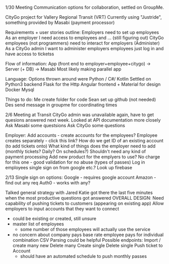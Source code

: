 1/30 Meeting
Communication options for collaboration, settled on GroupMe.

CityGo project for Vallery Regional Transit (VRT)
  Currently using "Justride", something provided by Masabi (payment processor)
  
Requirements + user stories outline:
  Employers need to set up employees
    As an employer I need access to employees and ... (still figuring out)
  CityGo employees (not programmers) need to interact for employers (Administer)
    As a CityGo admin I want to administer employers
  employees just log in and have access to ticketss

Flow of information: App (front end to employer+employee+citygo) -> Server (+ DB) -> Masabi
Most likely making parallel app

Language: Options thrown around were Python / C#/ Kotlin 
Settled on Python3 backend Flask for the Http
Angular frontend + Material for design
Docker
Mysql

Things to do:
Me create folder for code
Sean set up github (not needed)
Des send message in groupme for coordinating times


2/6 Meeting at Transit
CityGo admin was unavailable again, have to get quesions answered next week.
Looked at API documentation more closely
  Ask Masabi some questsions
  Ask CityGo some questions
  
 Employer: 
 Add accounts - create accounts for the employees? Employee creates separately - click this link?
 How do we get ID of an existing account (to add tickets onto)
 What kind of things does the employer need to add (monthly tickets? Daily? On schedules?)
 Shouldn't need any kind of payment processing
 Add new product for the emplyers to use? No charge for this one - good validation for no abuse (types of passes)
 Log in employees
  single sign on from google etc.?
 Look up firebase

2/13
Single sign on options: 
Google - requires google account
Amazon - find out any req
Auth0 - works with any?

Talked general strategy with Jared
Katie got there the last five minutes when the most productive questions got answered
OVERALL DESIGN:
Need capability of pushing tickets to customers (appearing on existing app)
Allow employers to input accounts that they want to connect
  - could be existing or created, still unsure
  - master list of employees 
    - some number of those employees will actually use the service
  - no concern about company pays base rate employee pays for individual combination
CSV Parsing could be helpful
Possible endpoints:
  Import / create many new
  Delete many
  Create single
  Delete single
  Push ticket to Account
    - should have an automated schedule to push monthly passes
  
